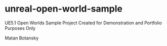 # unreal-open-world-sample
UE5.1 Open Worlds Sample Project
Created for Demonstration and Portfolio Purposes Only

Matan Botansky